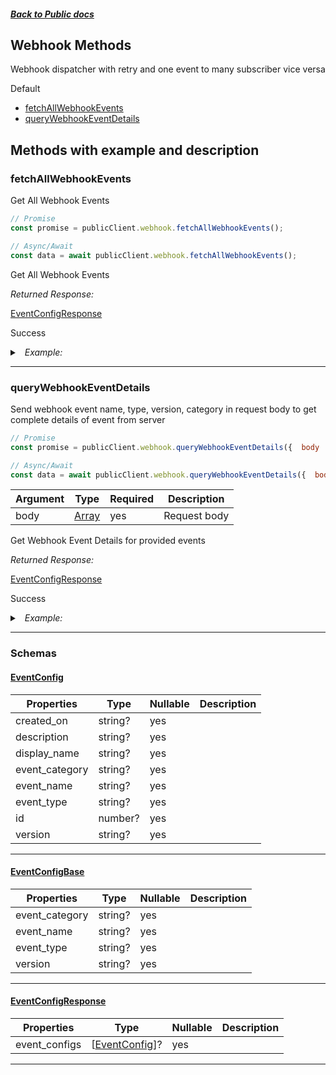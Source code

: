




##### [Back to Public docs](./README.md)

## Webhook Methods
Webhook dispatcher with retry and one event to many subscriber vice versa


Default
* [fetchAllWebhookEvents](#fetchallwebhookevents)
* [queryWebhookEventDetails](#querywebhookeventdetails)




## Methods with example and description





### fetchAllWebhookEvents
Get All Webhook Events



```javascript
// Promise
const promise = publicClient.webhook.fetchAllWebhookEvents();

// Async/Await
const data = await publicClient.webhook.fetchAllWebhookEvents();
```






Get All Webhook Events

*Returned Response:*




[EventConfigResponse](#EventConfigResponse)

Success




<details>
<summary><i>&nbsp; Example:</i></summary>

```json

```
</details>









---


### queryWebhookEventDetails
Send webhook event name, type, version, category in request body to get complete details of event from server



```javascript
// Promise
const promise = publicClient.webhook.queryWebhookEventDetails({  body : value });

// Async/Await
const data = await publicClient.webhook.queryWebhookEventDetails({  body : value });
```





| Argument  |  Type  | Required | Description |
| --------- | -----  | -------- | ----------- |
| body | [Array<EventConfigBase>](#Array<EventConfigBase>) | yes | Request body |


Get Webhook Event Details for provided events

*Returned Response:*




[EventConfigResponse](#EventConfigResponse)

Success




<details>
<summary><i>&nbsp; Example:</i></summary>

```json

```
</details>









---




### Schemas


#### [EventConfig](#EventConfig)

 | Properties | Type | Nullable | Description |
 | ---------- | ---- | -------- | ----------- |
 | created_on | string? |  yes  |  |
 | description | string? |  yes  |  |
 | display_name | string? |  yes  |  |
 | event_category | string? |  yes  |  |
 | event_name | string? |  yes  |  |
 | event_type | string? |  yes  |  |
 | id | number? |  yes  |  |
 | version | string? |  yes  |  |
 

---

#### [EventConfigBase](#EventConfigBase)

 | Properties | Type | Nullable | Description |
 | ---------- | ---- | -------- | ----------- |
 | event_category | string? |  yes  |  |
 | event_name | string? |  yes  |  |
 | event_type | string? |  yes  |  |
 | version | string? |  yes  |  |
 

---

#### [EventConfigResponse](#EventConfigResponse)

 | Properties | Type | Nullable | Description |
 | ---------- | ---- | -------- | ----------- |
 | event_configs | [[EventConfig](#EventConfig)]? |  yes  |  |
 

---




